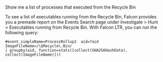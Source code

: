Show me a list of processes that executed from the Recycle Bin

To see a list of executables running from the Recycle Bin, Falcon provides you a premade report on the Events Search page under Investigate > Hunt > Executables running from Recycle Bin. With Falcon LTR, you can run the following query:

```
#event_simpleName=ProcessRollup2  aid=?aid ImageFileName=/\$Recycle\.Bin/
| groupby(aid, function=stats([collect(SHA256HashData), collect(ImageFileName)]))
```